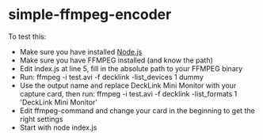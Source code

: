 # simple-ffmpeg-encoder
To test this:
- Make sure you have installed [Node.js](https://nodejs.org/en/download/)
- Make sure you have FFMPEG installed (and know the path)
- Edit index.js at line 5, fill in the absolute path to your FFMPEG binary
- Run: ffmpeg -i test.avi -f decklink -list_devices 1 dummy
- Use the output name and replace DeckLink Mini Monitor with your capture card, then run: ffmpeg -i test.avi -f decklink -list_formats 1 'DeckLink Mini Monitor'
- Edit ffmpeg-command and change your card in the beginning to get the right settings
- Start with node index.js